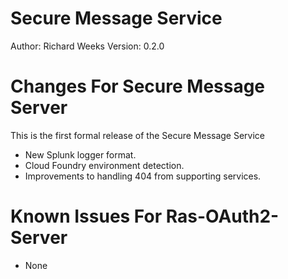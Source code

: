 Secure Message Service
======================

Author: Richard Weeks 
Version: 0.2.0

Changes For Secure Message Server
=================================

This is the first formal release of the Secure Message Service 

* New Splunk logger format.
* Cloud Foundry environment detection.
* Improvements to handling 404 from supporting services.

 
Known Issues For Ras-OAuth2-Server
==================================

* None 

